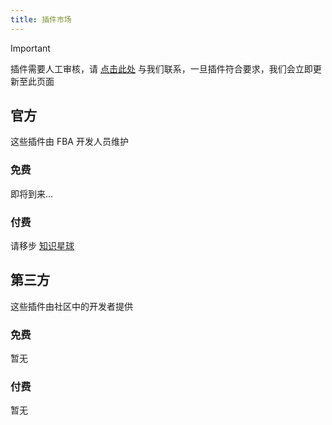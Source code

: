 ```yaml
---
title: 插件市场
---
```


> [!IMPORTANT]
> 插件需要人工审核，请 [点击此处](https://discord.gg/5SDAZgDya9) 与我们联系，一旦插件符合要求，我们会立即更新至此页面

## 官方

这些插件由 FBA 开发人员维护

### 免费

即将到来...

### 付费

请移步 [知识星球](../planet.md#插件)

## 第三方

这些插件由社区中的开发者提供

### 免费

暂无


### 付费

暂无
